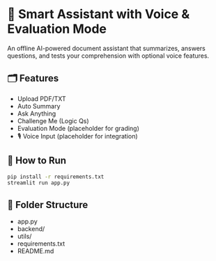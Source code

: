 # 🧠 Smart Assistant with Voice & Evaluation Mode

An offline AI-powered document assistant that summarizes, answers questions, and tests your comprehension with optional voice features.

## 🗂 Features
- Upload PDF/TXT
- Auto Summary
- Ask Anything
- Challenge Me (Logic Qs)
- Evaluation Mode (placeholder for grading)
- 🎙️ Voice Input (placeholder for integration)

## 🚀 How to Run

```bash
pip install -r requirements.txt
streamlit run app.py
```

## 📁 Folder Structure

- app.py
- backend/
- utils/
- requirements.txt
- README.md